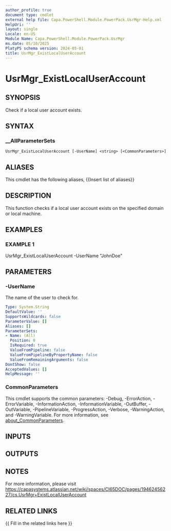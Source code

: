 ```yaml
---
author_profile: true
document type: cmdlet
external help file: Capa.PowerShell.Module.PowerPack.UsrMgr-Help.xml
HelpUri: ''
layout: single
Locale: en-US
Module Name: Capa.PowerShell.Module.PowerPack.UsrMgr
ms.date: 05/10/2025
PlatyPS schema version: 2024-05-01
title: UsrMgr_ExistLocalUserAccount
---
```


# UsrMgr_ExistLocalUserAccount

## SYNOPSIS

Check if a local user account exists.

## SYNTAX

### __AllParameterSets

```
UsrMgr_ExistLocalUserAccount [-UserName] <string> [<CommonParameters>]
```

## ALIASES

This cmdlet has the following aliases,
  {{Insert list of aliases}}

## DESCRIPTION

This function checks if a local user account exists on the specified domain or local machine.

## EXAMPLES

### EXAMPLE 1

UsrMgr_ExistLocalUserAccount -UserName "JohnDoe"

## PARAMETERS

### -UserName

The name of the user to check for.

```yaml
Type: System.String
DefaultValue: ''
SupportsWildcards: false
ParameterValue: []
Aliases: []
ParameterSets:
- Name: (All)
  Position: 0
  IsRequired: true
  ValueFromPipeline: false
  ValueFromPipelineByPropertyName: false
  ValueFromRemainingArguments: false
DontShow: false
AcceptedValues: []
HelpMessage: ''
```

### CommonParameters

This cmdlet supports the common parameters: -Debug, -ErrorAction, -ErrorVariable,
-InformationAction, -InformationVariable, -OutBuffer, -OutVariable, -PipelineVariable,
-ProgressAction, -Verbose, -WarningAction, and -WarningVariable. For more information, see
[about_CommonParameters](https://go.microsoft.com/fwlink/?LinkID=113216).

## INPUTS

## OUTPUTS

## NOTES

For more information, please visit https://capasystems.atlassian.net/wiki/spaces/CI65DOC/pages/19462456227/cs.UsrMgr+ExistLocalUserAccount


## RELATED LINKS

{{ Fill in the related links here }}

